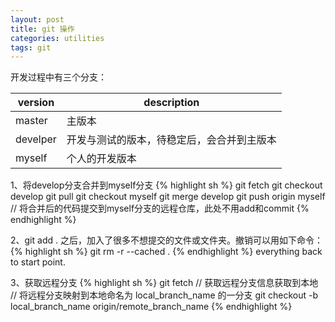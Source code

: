 ```yaml
---
layout: post
title: git 操作
categories: utilities
tags: git
---
```

开发过程中有三个分支：

| version  | description           |
| -------- | --------------------- |
| master   | 主版本                   |
| develper | 开发与测试的版本，待稳定后，会合并到主版本 |
| myself   | 个人的开发版本               |

1、将develop分支合并到myself分支
{% highlight sh %}
git fetch
git checkout develop
git pull
git checkout myself
git merge develop
git push origin myself	// 将合并后的代码提交到myself分支的远程仓库，此处不用add和commit
{% endhighlight %}

2、git add . 之后，加入了很多不想提交的文件或文件夹。撤销可以用如下命令：
{% highlight sh %}
git rm -r --cached .
{% endhighlight %}
everything back to start point.

3、获取远程分支
{% highlight sh %}
git fetch // 获取远程分支信息获取到本地
// 将远程分支映射到本地命名为 local_branch_name 的一分支
git checkout -b local_branch_name origin/remote_branch_name
{% endhighlight %}


